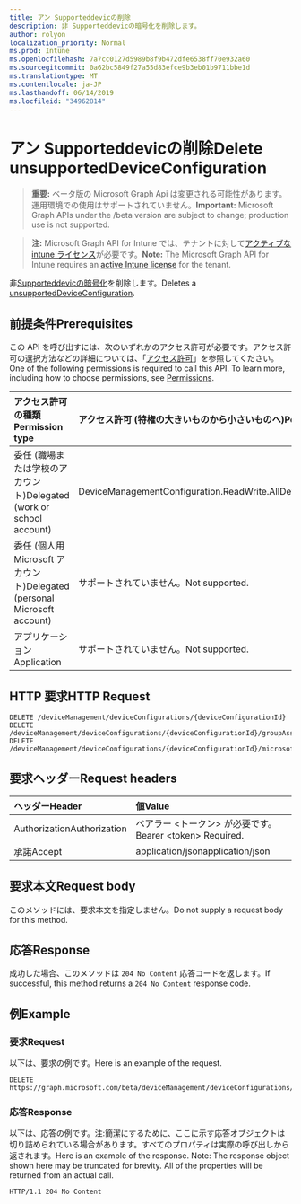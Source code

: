 ```yaml
---
title: アン Supporteddevicの削除
description: 非 Supporteddevicの暗号化を削除します。
author: rolyon
localization_priority: Normal
ms.prod: Intune
ms.openlocfilehash: 7a7cc0127d5989b8f9b472dfe6538ff70e932a60
ms.sourcegitcommit: 0a62bc5849f27a55d83efce9b3eb01b9711bbe1d
ms.translationtype: MT
ms.contentlocale: ja-JP
ms.lasthandoff: 06/14/2019
ms.locfileid: "34962814"
---
```

# <a name="delete-unsupporteddeviceconfiguration"></a><span data-ttu-id="a4249-103">アン Supporteddevicの削除</span><span class="sxs-lookup"><span data-stu-id="a4249-103">Delete unsupportedDeviceConfiguration</span></span>

> <span data-ttu-id="a4249-104">**重要:** ベータ版の Microsoft Graph Api は変更される可能性があります。運用環境での使用はサポートされていません。</span><span class="sxs-lookup"><span data-stu-id="a4249-104">**Important:** Microsoft Graph APIs under the /beta version are subject to change; production use is not supported.</span></span>

> <span data-ttu-id="a4249-105">**注:** Microsoft Graph API for Intune では、テナントに対して[アクティブな intune ライセンス](https://go.microsoft.com/fwlink/?linkid=839381)が必要です。</span><span class="sxs-lookup"><span data-stu-id="a4249-105">**Note:** The Microsoft Graph API for Intune requires an [active Intune license](https://go.microsoft.com/fwlink/?linkid=839381) for the tenant.</span></span>

<span data-ttu-id="a4249-106">非[Supporteddevicの暗号化](../resources/intune-deviceconfig-unsupporteddeviceconfiguration.md)を削除します。</span><span class="sxs-lookup"><span data-stu-id="a4249-106">Deletes a [unsupportedDeviceConfiguration](../resources/intune-deviceconfig-unsupporteddeviceconfiguration.md).</span></span>

## <a name="prerequisites"></a><span data-ttu-id="a4249-107">前提条件</span><span class="sxs-lookup"><span data-stu-id="a4249-107">Prerequisites</span></span>
<span data-ttu-id="a4249-p101">この API を呼び出すには、次のいずれかのアクセス許可が必要です。アクセス許可の選択方法などの詳細については、「[アクセス許可](/graph/permissions-reference)」を参照してください。</span><span class="sxs-lookup"><span data-stu-id="a4249-p101">One of the following permissions is required to call this API. To learn more, including how to choose permissions, see [Permissions](/graph/permissions-reference).</span></span>

|<span data-ttu-id="a4249-110">アクセス許可の種類</span><span class="sxs-lookup"><span data-stu-id="a4249-110">Permission type</span></span>|<span data-ttu-id="a4249-111">アクセス許可 (特権の大きいものから小さいものへ)</span><span class="sxs-lookup"><span data-stu-id="a4249-111">Permissions (from most to least privileged)</span></span>|
|:---|:---|
|<span data-ttu-id="a4249-112">委任 (職場または学校のアカウント)</span><span class="sxs-lookup"><span data-stu-id="a4249-112">Delegated (work or school account)</span></span>|<span data-ttu-id="a4249-113">DeviceManagementConfiguration.ReadWrite.All</span><span class="sxs-lookup"><span data-stu-id="a4249-113">DeviceManagementConfiguration.ReadWrite.All</span></span>|
|<span data-ttu-id="a4249-114">委任 (個人用 Microsoft アカウント)</span><span class="sxs-lookup"><span data-stu-id="a4249-114">Delegated (personal Microsoft account)</span></span>|<span data-ttu-id="a4249-115">サポートされていません。</span><span class="sxs-lookup"><span data-stu-id="a4249-115">Not supported.</span></span>|
|<span data-ttu-id="a4249-116">アプリケーション</span><span class="sxs-lookup"><span data-stu-id="a4249-116">Application</span></span>|<span data-ttu-id="a4249-117">サポートされていません。</span><span class="sxs-lookup"><span data-stu-id="a4249-117">Not supported.</span></span>|

## <a name="http-request"></a><span data-ttu-id="a4249-118">HTTP 要求</span><span class="sxs-lookup"><span data-stu-id="a4249-118">HTTP Request</span></span>
<!-- {
  "blockType": "ignored"
}
-->
``` http
DELETE /deviceManagement/deviceConfigurations/{deviceConfigurationId}
DELETE /deviceManagement/deviceConfigurations/{deviceConfigurationId}/groupAssignments/{deviceConfigurationGroupAssignmentId}/deviceConfiguration
DELETE /deviceManagement/deviceConfigurations/{deviceConfigurationId}/microsoft.graph.windowsDomainJoinConfiguration/networkAccessConfigurations/{deviceConfigurationId}
```

## <a name="request-headers"></a><span data-ttu-id="a4249-119">要求ヘッダー</span><span class="sxs-lookup"><span data-stu-id="a4249-119">Request headers</span></span>
|<span data-ttu-id="a4249-120">ヘッダー</span><span class="sxs-lookup"><span data-stu-id="a4249-120">Header</span></span>|<span data-ttu-id="a4249-121">値</span><span class="sxs-lookup"><span data-stu-id="a4249-121">Value</span></span>|
|:---|:---|
|<span data-ttu-id="a4249-122">Authorization</span><span class="sxs-lookup"><span data-stu-id="a4249-122">Authorization</span></span>|<span data-ttu-id="a4249-123">ベアラー &lt;トークン&gt; が必要です。</span><span class="sxs-lookup"><span data-stu-id="a4249-123">Bearer &lt;token&gt; Required.</span></span>|
|<span data-ttu-id="a4249-124">承諾</span><span class="sxs-lookup"><span data-stu-id="a4249-124">Accept</span></span>|<span data-ttu-id="a4249-125">application/json</span><span class="sxs-lookup"><span data-stu-id="a4249-125">application/json</span></span>|

## <a name="request-body"></a><span data-ttu-id="a4249-126">要求本文</span><span class="sxs-lookup"><span data-stu-id="a4249-126">Request body</span></span>
<span data-ttu-id="a4249-127">このメソッドには、要求本文を指定しません。</span><span class="sxs-lookup"><span data-stu-id="a4249-127">Do not supply a request body for this method.</span></span>

## <a name="response"></a><span data-ttu-id="a4249-128">応答</span><span class="sxs-lookup"><span data-stu-id="a4249-128">Response</span></span>
<span data-ttu-id="a4249-129">成功した場合、このメソッドは `204 No Content` 応答コードを返します。</span><span class="sxs-lookup"><span data-stu-id="a4249-129">If successful, this method returns a `204 No Content` response code.</span></span>

## <a name="example"></a><span data-ttu-id="a4249-130">例</span><span class="sxs-lookup"><span data-stu-id="a4249-130">Example</span></span>

### <a name="request"></a><span data-ttu-id="a4249-131">要求</span><span class="sxs-lookup"><span data-stu-id="a4249-131">Request</span></span>
<span data-ttu-id="a4249-132">以下は、要求の例です。</span><span class="sxs-lookup"><span data-stu-id="a4249-132">Here is an example of the request.</span></span>
``` http
DELETE https://graph.microsoft.com/beta/deviceManagement/deviceConfigurations/{deviceConfigurationId}
```

### <a name="response"></a><span data-ttu-id="a4249-133">応答</span><span class="sxs-lookup"><span data-stu-id="a4249-133">Response</span></span>
<span data-ttu-id="a4249-p102">以下は、応答の例です。注:簡潔にするために、ここに示す応答オブジェクトは切り詰められている場合があります。すべてのプロパティは実際の呼び出しから返されます。</span><span class="sxs-lookup"><span data-stu-id="a4249-p102">Here is an example of the response. Note: The response object shown here may be truncated for brevity. All of the properties will be returned from an actual call.</span></span>
``` http
HTTP/1.1 204 No Content
```





